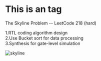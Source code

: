 # This is an <CSIE DIC LAB--The Skyline Problem  > tag
The Skyline Problem -- LeetCode 218 (hard)  

1.RTL coding algorithm design  
2.Use Bucket sort for data processing  
3.Synthesis for gate-level simulation  

![skyline](https://github.com/JHAO-YU-WEI/The_Skyline_Problem/assets/100525884/8a94b99e-3a0a-4624-8ba3-fe4b93869119)
